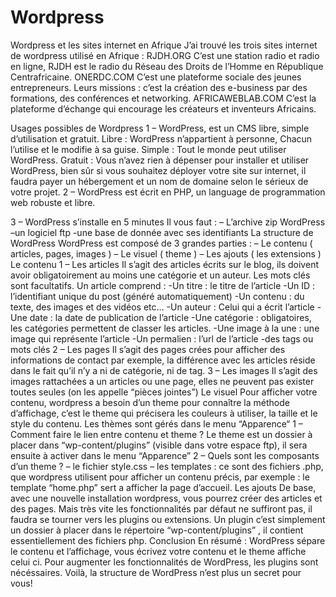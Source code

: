 # Wordpress
Wordpress et les sites internet en Afrique
J’ai trouvé les trois sites internet de wordpress utilisé en Afrique :
RJDH.ORG
C’est une station radio et radio en ligne, RJDH est le radio du Réseau des Droits de l’Homme en République Centrafricaine.
ONERDC.COM
C’est une plateforme sociale des jeunes entrepreneurs. Leurs missions : c’est la création des e-business par des formations, des conférences et networking.
AFRICAWEBLAB.COM
C’est la plateforme d’échange qui encourage les créateurs et inventeurs Africains.

Usages possibles de Wordpress
1 – WordPress, est un CMS libre, simple d’utilisation et gratuit.
Libre : WordPress n’appartient à personne, Chacun l’utilise et le modifie à sa guise.
Simple : Tout le monde peut utiliser WordPress.
Gratuit : Vous n’avez rien à dépenser pour installer et utiliser WordPress, bien sûr si vous souhaitez déployer votre site sur internet, il faudra payer un hébergement et un nom de domaine selon le sérieux de votre projet.
2 – WordPress est écrit en PHP, un language de programmation web robuste et libre.
 
3 – WordPress s’installe en 5 minutes
Il vous faut :
– L’archive zip WordPress
–un logiciel ftp
-une base de donnée avec ses identifiants
La structure de WordPress
WordPress est composé de 3 grandes parties :
– Le contenu ( articles, pages, images )
– Le visuel ( theme )
– Les ajouts ( les extensions )
Le contenu
1 – Les articles
Il s’agit des articles écrits sur le blog, ils doivent avoir obligatoirement au moins une catégorie et un auteur. Les mots clés sont facultatifs.
Un article comprend :
-Un titre : le titre de l’article
-Un ID : l’identifiant unique du post (généré automatiquement)
-Un contenu : du texte, des images et des vidéos etc…
-Un auteur : Celui qui a écrit l’article
-Une date : la date de publication de l’article
-Une catégorie : obligatoires, les catégories permettent de classer les articles.
-Une image à la une : une image qui représente l’article
-Un permalien : l’url de l’article
-des tags ou mots clés
2 – Les pages
Il s’agit des pages crées pour afficher des informations de contact par exemple, la différence avec les articles réside dans le fait qu’il n’y a ni de catégorie, ni de tag.
3 – Les images
Il s’agit des images rattachées a un articles ou une page, elles ne peuvent pas exister toutes seules (on les appelle “pièces jointes”)
Le visuel
Pour afficher votre contenu, wordpress a besoin d’un theme pour connaître la méthode d’affichage, c’est le theme qui précisera les couleurs à utiliser, la taille et le style du contenu.
Les thèmes sont gérés dans le menu “Apparence“
1 – Comment faire le lien entre contenu et theme ?
Le theme est un dossier à placer dans “wp-content/plugins” (visible dans votre espace ftp), il sera ensuite à activer dans le menu “Apparence”
2 – Quels sont les composants d’un theme ?
– le fichier style.css
– les templates : ce sont des fichiers .php, que wordpress utilisent pour afficher un contenu précis, par exemple : le template “home.php” sert a afficher la page d’accueil.
Les ajouts
De base, avec une nouvelle installation wordpress, vous pourrez créer des articles et des pages. Mais très vite les fonctionnalités par défaut ne suffiront pas, il faudra se tourner vers les plugins ou extensions.
Un plugin c’est simplement un dossier à placer dans le répertoire “wp-content/plugins” , il contient essentiellement des fichiers php.
Conclusion
En résumé : WordPress sépare le contenu et l’affichage, vous écrivez votre contenu et le theme affiche celui ci. Pour augmenter les fonctionnalités de WordPress, les plugins sont nécéssaires.
Voilà, la structure de WordPress n’est plus un secret pour vous!



